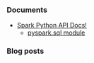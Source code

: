 ### Documents

* [Spark Python API Docs!](https://spark.apache.org/docs/latest/api/python/index.html)
  * [pyspark.sql module](https://spark.apache.org/docs/latest/api/python/pyspark.sql.html)



### Blog posts